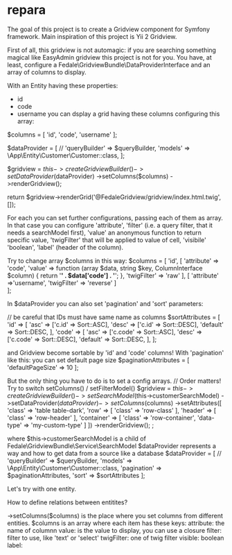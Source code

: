 # repara
The goal of this project is to create a Gridview component for Symfony framework.
Main inspiration of this project is Yii 2 Gridview.


First of all, this gridview is not automagic: if you are searching something magical like EasyAdmin gridview this project is not for you. You have, at least, configure a Fedale\GridviewBundle\DataProviderInterface and an array of columns to display.

With an Entity having these properties:
- id
- code
- username 
you can dsplay a grid having these columns configuring this array:

$columns = [
    'id',
    'code',
    'username'
];

$dataProvider = [
    // 'queryBuilder' => $queryBuilder,
    'models' => \App\Entity\Customer\Customer::class,
];

$gridview = $this->createGridviewBuilder()
->setDataProvider($dataProvider)
->setColumns($columns)
->renderGridview();

return $gridview->renderGrid('@FedaleGridview/gridview/index.html.twig', []);

For each you can set further configurations, passing each of them as array. In that case you can configure 'attribute', 'filter' (i.e. a query filter, that it needs a searchModel first), 'value' an anonymous function to return specific value, 'twigFilter' that will be applied to value of cell, 'visibile' 'boolean', 'label' (header of the column).

Try to change array $columns in this way:
$columns = [
    'id',
    [
        'attribute' => 'code',
        'value' => function (array $data, string $key, ColumnInterface $column) {
            return '<strong>' . $data['code'] . '</strong>';
        },
        'twigFilter' => 'raw'
    ],
    [
        'attribute' =>'username',
        'twigFilter' => 'reverse'
    ]    
];

In $dataProvider you can also set 'pagination' and 'sort' parameters:

// be careful that IDs must have same name as columns
$sortAttributes = [
    'id' => [
        'asc' => ['c.id' => Sort::ASC],
        'desc' => ['c.id' => Sort::DESC],
        'default' => Sort::DESC,
    ],
    'code' => [
        'asc' => ['c.code' => Sort::ASC],
        'desc' => ['c.code' => Sort::DESC],
        'default' => Sort::DESC,
    ],
];

and Gridview become sortable by 'id' and 'code' columns!
With 'pagination' like this: you can set default page size
$paginationAttributes = [
    'defaultPageSize' => 10
];





But the only thing you have to do is to set a config arrays. 
// Order matters! Try to switch setColumns() / setFilterModel()
        $gridview = $this->createGridviewBuilder()
            ->setSearchModel($this->customerSearchModel)
            ->setDataProvider($dataProvider)
            ->setColumns($columns)
            ->setAttributes([
                'class' => 'table table-dark',
                'row' => [
                    'class' => 'row-class'
                ],
                'header' => [
                    'class' => 'row-header'
                ],
                'container' => [
                    'class' => 'row-container',
                    'data-type' => 'my-custom-type'
                ]
            ])
            ->renderGridview();
        ;

where $this->customerSearchModel is a child of Fedale\GridviewBundle\Service\SearchModel
$dataProvider represents a way and how to get data from a source like a database
$dataProvider = [
            // 'queryBuilder' => $queryBuilder,
            'models' => \App\Entity\Customer\Customer::class,
            'pagination' => $paginationAttributes,
            'sort' => $sortAttributes
        ];

Let's try with one entity.


How to define relations between entitites?

->setColumns($columns)  is the place where you set columns from different entities. $columns is an array where each item has these keys: 
attribute: the name of columnn
value: is the value to display, you can use a closure 
filter: filter to use, like 'text' or 'select'
twigFilter: one of twig filter 
visible: boolean
label: 